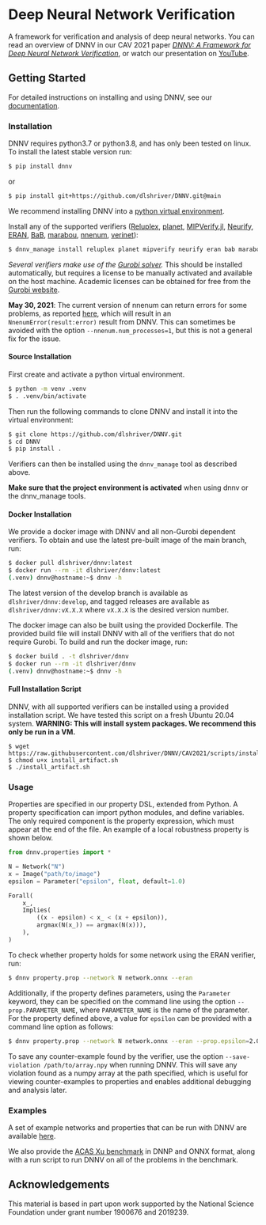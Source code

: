 # Deep Neural Network Verification

A framework for verification and analysis of deep neural networks. You can read an overview of DNNV in our CAV 2021 paper [*DNNV: A Framework for Deep Neural Network Verification*](https://arxiv.org/abs/2105.12841), or watch our presentation on [YouTube](https://youtu.be/GhXlONbvx1Y).

## Getting Started

For detailed instructions on installing and using DNNV, see our [documentation](https://dnnv.readthedocs.io/en/stable/).

### Installation

DNNV requires python3.7 or python3.8, and has only been tested on linux. To install the latest stable version run:

```bash
$ pip install dnnv
```

or

```bash
$ pip install git+https://github.com/dlshriver/DNNV.git@main
```

We recommend installing DNNV into a [python virtual environment](https://docs.python.org/3/tutorial/venv.html).

Install any of the supported verifiers ([Reluplex](https://github.com/guykatzz/ReluplexCav2017), [planet](https://github.com/progirep/planet), [MIPVerify.jl](https://github.com/vtjeng/MIPVerify.jl), [Neurify](https://github.com/tcwangshiqi-columbia/Neurify), [ERAN](https://github.com/eth-sri/eran), [BaB](https://github.com/oval-group/PLNN-verification), [marabou](https://github.com/NeuralNetworkVerification/Marabou), [nnenum](https://github.com/stanleybak/nnenum), [verinet](https://vas.doc.ic.ac.uk/software/neural/)):

```bash
$ dnnv_manage install reluplex planet mipverify neurify eran bab marabou nnenum verinet
```

*Several verifiers make use of the [Gurobi solver](https://www.gurobi.com/).* This should be installed automatically, but requires a license to be manually activated and available on the host machine. Academic licenses can be obtained for free from the [Gurobi website](https://user.gurobi.com/download/licenses/free-academic).

**May 30, 2021**: The current version of nnenum can return errors for some problems, as reported [here](https://github.com/stanleybak/nnenum/issues/3), which will result in an `NnenumError(result:error)` result from DNNV. This can sometimes be avoided with the option `--nnenum.num_processes=1`, but this is not a general fix for the issue.

#### Source Installation

First create and activate a python virtual environment.

```bash
$ python -m venv .venv
$ . .venv/bin/activate
```

Then run the following commands to clone DNNV and install it into the virtual environment:

```bash
$ git clone https://github.com/dlshriver/DNNV.git
$ cd DNNV
$ pip install .
```

Verifiers can then be installed using the `dnnv_manage` tool as described above.

**Make sure that the project environment is activated** when using dnnv or the dnnv_manage tools.

#### Docker Installation

We provide a docker image with DNNV and all non-Gurobi dependent verifiers. To obtain and use the latest pre-built image of the main branch, run:

```bash
$ docker pull dlshriver/dnnv:latest
$ docker run --rm -it dlshriver/dnnv:latest
(.venv) dnnv@hostname:~$ dnnv -h
```

The latest version of the develop branch is available as `dlshriver/dnnv:develop`, and tagged releases are available as `dlshriver/dnnv:vX.X.X` where `vX.X.X` is the desired version number.

The docker image can also be built using the provided Dockerfile. The provided build file will install DNNV with all of the verifiers that do not require Gurobi. To build and run the docker image, run:

```bash
$ docker build . -t dlshriver/dnnv
$ docker run --rm -it dlshriver/dnnv
(.venv) dnnv@hostname:~$ dnnv -h
```

#### Full Installation Script

DNNV, with all supported verifiers can be installed using a provided installation script. We have tested this script on a fresh Ubuntu 20.04 system. **WARNING: This will install system packages. We recommend this only be run in a VM.**

```
$ wget https://raw.githubusercontent.com/dlshriver/DNNV/CAV2021/scripts/install_artifact.sh
$ chmod u+x install_artifact.sh
$ ./install_artifact.sh
```

### Usage

Properties are specified in our property DSL, extended from Python. A property specification can import python modules, and define variables. The only required component is the property expression, which must appear at the end of the file. An example of a local robustness property is shown below.

```python
from dnnv.properties import *

N = Network("N")
x = Image("path/to/image")
epsilon = Parameter("epsilon", float, default=1.0)

Forall(
    x_,
    Implies(
        ((x - epsilon) < x_ < (x + epsilon)),
        argmax(N(x_)) == argmax(N(x))),
    ),
)
```

To check whether property holds for some network using the ERAN verifier, run:

```bash
$ dnnv property.prop --network N network.onnx --eran
```

Additionally, if the property defines parameters, using the `Parameter` keyword, they can be specified on the command line using the option `--prop.PARAMETER_NAME`, where `PARAMETER_NAME` is the name of the parameter. For the property defined above, a value for `epsilon` can be provided with a command line option as follows:

```bash
$ dnnv property.prop --network N network.onnx --eran --prop.epsilon=2.0
```

To save any counter-example found by the verifier, use the option `--save-violation /path/to/array.npy` when running DNNV. This will save any violation found as a numpy array at the path specified, which is useful for viewing counter-examples to properties and enables additional debugging and analysis later.

### Examples

A set of example networks and properties that can be run with DNNV are available [here](http://cs.virginia.edu/~dls2fc/eranmnist_benchmark.tar.gz).

We also provide the [ACAS Xu benchmark](http://cs.virginia.edu/~dls2fc/acasxu_benchmark.tar.gz) in DNNP and ONNX format, along with a run script to run DNNV on all of the problems in the benchmark.

## Acknowledgements

This material is based in part upon work supported by the National Science Foundation under grant number 1900676 and 2019239.
